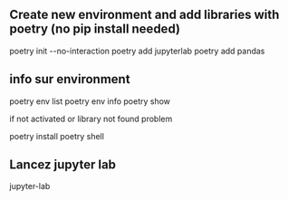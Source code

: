 ## Create new environment and add libraries with poetry (no pip install needed)

poetry init --no-interaction
poetry add jupyterlab
poetry add pandas

## info sur environment

poetry env list
poetry env info
poetry show

if not activated or library not found problem

poetry install
poetry shell


## Lancez jupyter lab

jupyter-lab